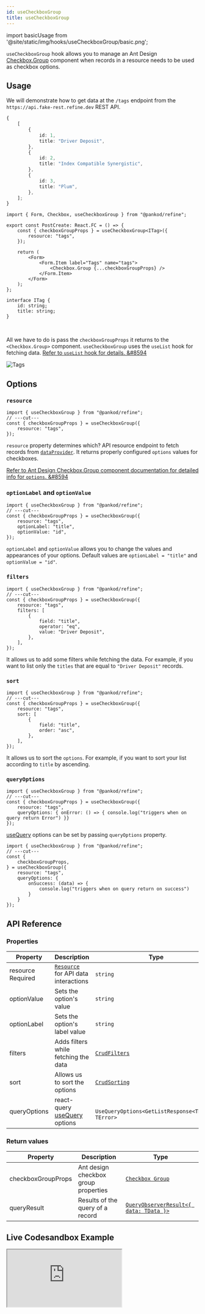 ```yaml
---
id: useCheckboxGroup
title: useCheckboxGroup
---
```


import basicUsage from '@site/static/img/hooks/useCheckboxGroup/basic.png';

`useCheckboxGroup` hook allows you to manage an Ant Design [Checkbox.Group](https://ant.design/components/checkbox/#components-checkbox-demo-group) component when records in a resource needs to be used as checkbox options.

## Usage

We will demonstrate how to get data at the `/tags` endpoint from the `https://api.fake-rest.refine.dev` REST API.

```ts title="https://api.fake-rest.refine.dev/tags"
{
    [
        {
            id: 1,
            title: "Driver Deposit",
        },
        {
            id: 2,
            title: "Index Compatible Synergistic",
        },
        {
            id: 3,
            title: "Plum",
        },
    ];
}
```

```tsx twoslash title="pages/posts/create.tsx" {3-5, 10}
import { Form, Checkbox, useCheckboxGroup } from "@pankod/refine";

export const PostCreate: React.FC = () => {
    const { checkboxGroupProps } = useCheckboxGroup<ITag>({
        resource: "tags",
    });

    return (
        <Form>
            <Form.Item label="Tags" name="tags">
                <Checkbox.Group {...checkboxGroupProps} />
            </Form.Item>
        </Form>
    );
};

interface ITag {
    id: string;
    title: string;
}
```

<br/>

All we have to do is pass the `checkboxGroupProps` it returns to the `<Checkbox.Group>` component.
`useCheckboxGroup` uses the `useList` hook for fetching data. [Refer to `useList` hook for details. &#8594](api-references/hooks/data/useList.md)

<div class="img-container">
    <div class="window">
        <div class="control red"></div>
        <div class="control orange"></div>
        <div class="control green"></div>
    </div>
    <img src={basicUsage} alt="Tags" />
</div>

## Options

### `resource`

```tsx twoslash
import { useCheckboxGroup } from "@pankod/refine";
// ---cut---
const { checkboxGroupProps } = useCheckboxGroup({
    resource: "tags",
});
```

`resource` property determines which? API resource endpoint to fetch records from [`dataProvider`](api-references/providers/data-provider.md). It returns properly configured `options` values for checkboxes.

[Refer to Ant Design Checkbox.Group component documentation for detailed info for `options`. &#8594](https://ant.design/components/checkbox)

### `optionLabel` and `optionValue`

```tsx twoslash {2-3}
import { useCheckboxGroup } from "@pankod/refine";
// ---cut---
const { checkboxGroupProps } = useCheckboxGroup({
    resource: "tags",
    optionLabel: "title",
    optionValue: "id",
});
```

`optionLabel` and `optionValue` allows you to change the values and appearances of your options. Default values are `optionLabel = "title"` and `optionValue = "id"`.

### `filters`

```tsx twoslash {2-8}
import { useCheckboxGroup } from "@pankod/refine";
// ---cut---
const { checkboxGroupProps } = useCheckboxGroup({
    resource: "tags",
    filters: [
        {
            field: "title",
            operator: "eq",
            value: "Driver Deposit",
        },
    ],
});
```

It allows us to add some filters while fetching the data. For example, if you want to list only the `titles` that are equal to `"Driver Deposit"` records.

### `sort`

```tsx twoslash {2-7}
import { useCheckboxGroup } from "@pankod/refine";
// ---cut---
const { checkboxGroupProps } = useCheckboxGroup({
    resource: "tags",
    sort: [
        {
            field: "title",
            order: "asc",
        },
    ],
});
```

It allows us to sort the `options`. For example, if you want to sort your list according to `title` by ascending.

### `queryOptions`

```tsx twoslash {2}
import { useCheckboxGroup } from "@pankod/refine";
// ---cut---
const { checkboxGroupProps } = useCheckboxGroup({
    resource: "tags",
    queryOptions: { onError: () => { console.log("triggers when on query return Error") }}
});
```

[useQuery](https://react-query.tanstack.com/reference/useQuery) options can be set by passing `queryOptions` property.



```tsx twoslash {2, 4-10}
import { useCheckboxGroup } from "@pankod/refine";
// ---cut---
const { 
    checkboxGroupProps, 
} = useCheckboxGroup({
    resource: "tags",
    queryOptions: { 
        onSuccess: (data) => { 
            console.log("triggers when on query return on success") 
        } 
    }
});
```

## API Reference

### Properties

| Property                                          | Description                                                                         | Type                                               | Default   |
| ------------------------------------------------- | ----------------------------------------------------------------------------------- | -------------------------------------------------- | --------- |
| resource <div className="required">Required</div> | [`Resource`](/api-references/components/resource.md) for API data interactions      | `string`                                           |           |
| optionValue                                       | Sets the option's value                                                             | `string`                                           | `"id"`    |
| optionLabel                                       | Sets the option's label value                                                       | `string`                                           | `"title"` |
| filters                                           | Adds filters while fetching the data                                                | [`CrudFilters`](../../interfaces.md#crudfilters)   |           |
| sort                                              | Allows us to sort the options                                                       | [`CrudSorting`](../../interfaces.md#crudsorting)   |           |
| queryOptions                                      | react-query [useQuery](https://react-query.tanstack.com/reference/useQuery) options | ` UseQueryOptions<GetListResponse<TData>, TError>` |           |

### Return values

| Property           | Description                          | Type                                                                                          |
| ------------------ | ------------------------------------ | --------------------------------------------------------------------------------------------- |
| checkboxGroupProps | Ant design checkbox group properties | [`Checkbox Group`](https://ant.design/components/checkbox/#Checkbox-Group)                    |
| queryResult        | Results of the query of a record     | [`QueryObserverResult<{ data: TData }>`](https://react-query.tanstack.com/reference/useQuery) |

## Live Codesandbox Example

<iframe src="https://codesandbox.io/embed/refine-use-checkbox-group-example-2sijn?autoresize=1&fontsize=14&module=%2Fsrc%2Fpages%2Fposts%2Fedit.tsx&theme=dark&view=preview"
     style={{width: "100%", height:"80vh", border: "0px", borderRadius: "8px", overflow:"hidden"}}
     title="refine-use-checkbox-group-example"
     allow="accelerometer; ambient-light-sensor; camera; encrypted-media; geolocation; gyroscope; hid; microphone; midi; payment; usb; vr; xr-spatial-tracking"
     sandbox="allow-forms allow-modals allow-popups allow-presentation allow-same-origin allow-scripts"
   ></iframe>
